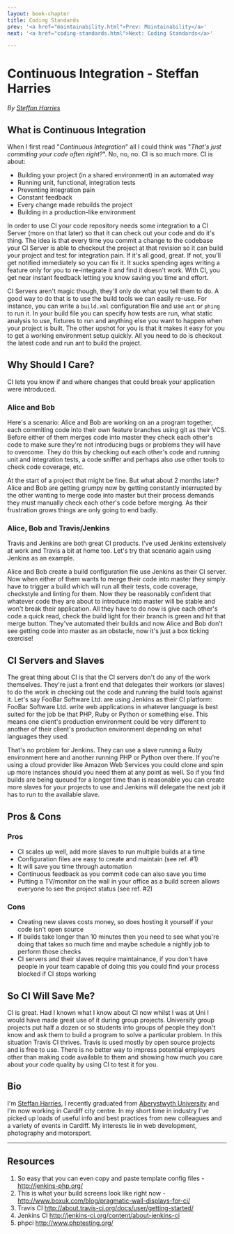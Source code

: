 ```yaml
---
layout: book-chapter
title: Coding Standards
prev: '<a href="maintainability.html">Prev: Maintainability</a>'
next: '<a href="coding-standards.html">Next: Coding Standards</a>'

---
```

# Continuous Integration - Steffan Harries

_By [Steffan Harries](#bio)_

## What is Continuous Integration
When I first read "*Continuous Integration*" all I could think was "*That's just commiting your code often right?*". No, no, no. CI is so much more. CI is about:

* Building your project (in a shared environment) in an automated way
* Running unit, functional, integration tests
* Preventing integration pain
* Constant feedback
* Every change made rebuilds the project
* Building in a production-like environment

In order to use CI your code repository needs some integration to a CI Server (more on that later) so that it can check out your code and do it's thing. The idea is that every time you commit a change to the codebase your CI Server is able to checkout the project at that revision so it can build your project and test for integration pain. If it's all good, great. If not, you'll get notified immediately so you can fix it. It sucks spending ages writing a feature only for you to re-integrate it and find it doesn't work. With CI, you get near instant feedback letting you know saving you time and effort.

CI Servers aren't magic though, they'll only do what you tell them to do. A good way to do that is to use the build tools we can easily re-use. For instance, you can write a ``build.xml`` configuration file and use ``ant`` or ``phing`` to run it. In your build file you can specify how tests are run, what static analysis to use, fixtures to run and anything else you want to happen when your project is built. The other upshot for you is that it makes it easy for you to get a working environment setup quickly. All you need to do is checkout the latest code and run ant to build the project.

## Why Should I Care?
CI lets you know if and where changes that could break your application were introduced. 

### Alice and Bob
Here's a scenario: Alice and Bob are working on an a program together, each commiting code into their own feature branches using git as their VCS. Before either of them merges code into master they check each other's code to make sure they're not introducing bugs or problems they will have to overcome. They do this by checking out each other's code and running unit and integration tests, a code sniffer and perhaps also use other tools to check code coverage, etc. 

At the start of a project that might be fine. But what about 2 months later? Alice and Bob are getting grumpy now by getting constantly interrupted by the other wanting to merge code into master but their process demands they must manually check each other's code before merging. As their frustration grows things are only going to end badly. 

### Alice, Bob and Travis/Jenkins
Travis and Jenkins are both great CI products. I've used Jenkins extensively at work and Travis a bit at home too. Let's try that scenario again using Jenkins as an example.

Alice and Bob create a build configuration file use Jenkins as their CI server. Now when either of them wants to merge their code into master they simply have to trigger a build which will run all their tests, code coverage, checkstyle and linting for them. Now they be reasonably confident that whatever code they are about to introduce into master will be stable and won't break their application. All they have to do now is give each other's code a quick read, check the build light for their branch is green and hit that merge button. They've automated their builds and now Alice and Bob don't see getting code into master as an obstacle, now it's just a box ticking exercise!

## CI Servers and Slaves
The great thing about CI is that the CI servers don't do any of the work themselves. They're just a front end that delegates their workers (or slaves) to do the work in checking out the code and running the build tools against it. Let's say FooBar Software Ltd. are using Jenkins as their CI platform: FooBar Software Ltd. write web applications in whatever language is best suited for the job be that PHP, Ruby or Python or something else. This means one client's production environment could be very different to another of their client's production environment depending on what languages they used.

That's no problem for Jenkins. They can use a slave running a Ruby environment here and another running PHP or Python over there. If you're using a cloud provider like Amazon Web Services you could clone and spin up more instances should you need them at any point as well. So if you find builds are being queued for a longer time than is reasonable you can create more slaves for your projects to use and Jenkins will delegate the next job it has to run to the available slave.

## Pros & Cons

### Pros
* CI scales up well, add more slaves to run multiple builds at a time
* Configuration files are easy to create and maintain (see ref. #1)
* It will save you time through automation
* Continuous feedback as you commit code can also save you time
* Putting a TV/monitor on the wall in your office as a build screen allows everyone to see the project status (see ref. #2)

### Cons
* Creating new slaves costs money, so does hosting it yourself if your code isn't open source
* If builds take longer than 10 minutes then you need to see what you're doing that takes so much time and maybe schedule a nightly job to perform those checks
* CI servers and their slaves require maintainance, if you don't have people in your team capable of doing this you could find your process blocked if CI stops working

## So CI Will Save Me?
CI is great. Had I known what I know about CI now whilst I was at Uni I would have made great use of it during group projects. University group projects put half a dozen or so students into groups of people they don't know and ask them to build a program to solve a particular problem. In this situation Travis CI thrives. Travis is used mostly by open source projects and is free to use. There is no better way to impress potential employers other than making code available to them and showing how much you care about your code quality by using CI to test it for you.


## Bio

I'm [Steffan Harries](http://www.steffanharries.me.uk), I recently graduated from [Aberystwyth University](http://www.aber.ac.uk/en/cs/) and I'm now working in Cardiff city centre. In my short time in industry I've picked up loads of useful info and best practices from new colleagues and a variety of events in Cardiff. My interests lie in web development, photography and motorsport.

---

## Resources

1. So easy that you can even copy and paste template config files - <http://jenkins-php.org/>
2. This is what your build screens look like right now - <http://www.boxuk.com/blog/pragmatic-wall-displays-for-ci/>
3. Travis CI <http://about.travis-ci.org/docs/user/getting-started/>
4. Jenkins CI <http://jenkins-ci.org/content/about-jenkins-ci>
5. phpci <http://www.phptesting.org/>
